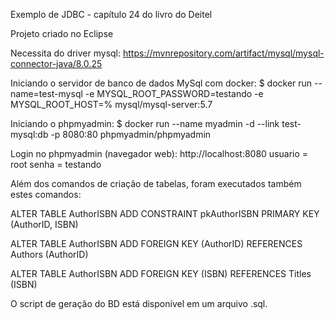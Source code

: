 Exemplo de JDBC - capítulo 24 do livro do Deitel

Projeto criado no Eclipse

Necessita do driver mysql:
https://mvnrepository.com/artifact/mysql/mysql-connector-java/8.0.25

Iniciando o servidor de banco de dados MySql com docker:
$ docker run --name=test-mysql -e MYSQL_ROOT_PASSWORD=testando -e MYSQL_ROOT_HOST=% mysql/mysql-server:5.7

Iniciando o phpmyadmin:
$ docker run --name myadmin -d --link test-mysql:db -p 8080:80 phpmyadmin/phpmyadmin

Login no phpmyadmin (navegador web):
http://localhost:8080
usuario = root
senha = testando

Além dos comandos de criação de tabelas, foram executados também estes comandos:

ALTER TABLE AuthorISBN ADD CONSTRAINT pkAuthorISBN PRIMARY KEY (AuthorID, ISBN)

ALTER TABLE AuthorISBN ADD FOREIGN KEY (AuthorID) REFERENCES Authors (AuthorID)

ALTER TABLE AuthorISBN ADD FOREIGN KEY (ISBN) REFERENCES Titles (ISBN)

O script de geração do BD está disponível em um arquivo .sql.